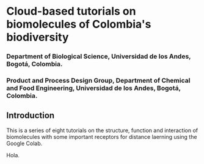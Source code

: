 # Cloud-based tutorials on biomolecules of Colombia's biodiversity
### Department of Biological Science, Universidad de los Andes, Bogotá, Colombia.
### Product and Process Design Group, Department of Chemical and Food Engineering, Universidad de los Andes, Bogotá, Colombia.
##
## Introduction 
This is a series of eight tutorials on the structure, function and interaction of biomolecules with some important receptors for distance laerning using the Google Colab. 

Hola.